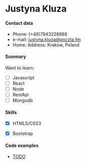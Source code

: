 # Justyna Kluza

#### Contact data  
- Phone: (+48)7943228888
- e-mail: [justyna.kluza@poczta.fm](mailto:justyna.kluza@poczta.fm) 
- Home: Address: Krakow, Poland

#### Summary 

Want to learn:
 - [ ] Javascript
 - [ ] React
 - [ ] Node
 - [ ] RestApi
 - [ ] Mongodb

#### Skills
- [x] HTML5/CSS3
- [x] Bootstrap


#### Code examples
* [TODO](https://github.com/justynakluza)

